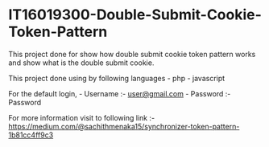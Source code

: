 # IT16019300-Double-Submit-Cookie-Token-Pattern

This project done for show how double submit cookie token pattern works and show what is the double submit cookie.

This project done using by following languages
    - php
    - javascript
    

For the default login,
    - Username :- user@gmail.com
    - Password :- Password
    
For more information visit to following link :- https://medium.com/@sachithmenaka15/synchronizer-token-pattern-1b81cc4ff9c3
